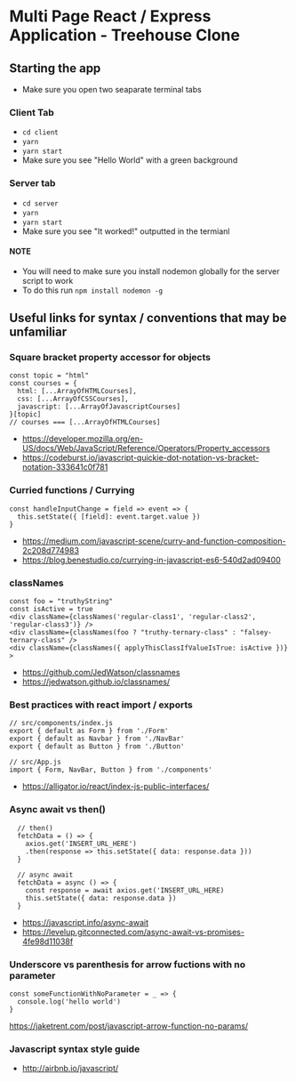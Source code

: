 # Multi Page React / Express Application - Treehouse Clone

## Starting the app

- Make sure you open two seaparate terminal tabs

### Client Tab

- `cd client`
- `yarn`
- `yarn start`
- Make sure you see "Hello World" with a green background

### Server tab

- `cd server`
- `yarn`
- `yarn start`
- Make sure you see "It worked!" outputted in the termianl

#### NOTE

- You will need to make sure you install nodemon globally for the server script to work
- To do this run `npm install nodemon -g`

## Useful links for syntax / conventions that may be unfamiliar

### Square bracket property accessor for objects

```
const topic = "html"
const courses = {
  html: [...ArrayOfHTMLCourses],
  css: [...ArrayOfCSSCourses],
  javascript: [...ArrayOfJavascriptCourses]
}[topic]
// courses === [...ArrayOfHTMLCourses]
```

- https://developer.mozilla.org/en-US/docs/Web/JavaScript/Reference/Operators/Property_accessors
- https://codeburst.io/javascript-quickie-dot-notation-vs-bracket-notation-333641c0f781

### Curried functions / Currying

```
const handleInputChange = field => event => {
  this.setState({ [field]: event.target.value })
}
```

- https://medium.com/javascript-scene/curry-and-function-composition-2c208d774983
- https://blog.benestudio.co/currying-in-javascript-es6-540d2ad09400

### classNames

```
const foo = "truthyString"
const isActive = true
<div className={classNames('regular-class1', 'regular-class2', 'regular-class3')} />
<div className={classNames(foo ? "truthy-ternary-class" : "falsey-ternary-class" />
<div className={classNames({ applyThisClassIfValueIsTrue: isActive })} >
```

- https://github.com/JedWatson/classnames
- https://jedwatson.github.io/classnames/

### Best practices with react import / exports

```
// src/components/index.js
export { default as Form } from './Form'
export { default as Navbar } from './NavBar'
export { default as Button } from './Button'

// src/App.js
import { Form, NavBar, Button } from './components'
```

- https://alligator.io/react/index-js-public-interfaces/

### Async await vs then()

```
  // then()
  fetchData = () => {
    axios.get('INSERT_URL_HERE')
    .then(response => this.setState({ data: response.data }))
  }

  // async await
  fetchData = async () => {
    const response = await axios.get('INSERT_URL_HERE)
    this.setState({ data: response.data })
  }
```

- https://javascript.info/async-await
- https://levelup.gitconnected.com/async-await-vs-promises-4fe98d11038f

### Underscore vs parenthesis for arrow fuctions with no parameter

```
const someFunctionWithNoParameter = _ => {
  console.log('hello world')
}
```

https://jaketrent.com/post/javascript-arrow-function-no-params/

### Javascript syntax style guide

- http://airbnb.io/javascript/

